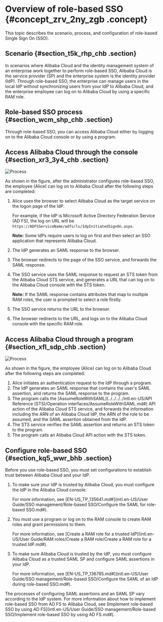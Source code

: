 # Overview of role-based SSO {#concept_zrv_2ny_zgb .concept}

This topic describes the scenario, process, and configuration of role-based Single Sign On \(SSO\).

## Scenario {#section_t5k_rhp_chb .section}

In scenarios where Alibaba Cloud and the identity management system of an enterprise work together to perform role-based SSO, Alibaba Cloud is the service provider \(SP\) and the enterprise system is the identity provider \(IdP\). Through role-based SSO, the enterprise can manage users in the local IdP without synchronizing users from your IdP to Alibaba Cloud, and the enterprise employee can log on to Alibaba Cloud by using a specific RAM role.

## Role-based SSO process {#section_wcm_shp_chb .section}

Through role-based SSO, you can access Alibaba Cloud either by logging on to the Alibaba Cloud console or by using a program.

## Access Alibaba Cloud through the console {#section_xr3_3y4_chb .section}

![](images/40723_en-US.png "Process")

As shown in the figure, after the administrator configures role-based SSO, the employee \(Alice\) can log on to Alibaba Cloud after the following steps are completed:

1.  Alice uses the browser to select Alibaba Cloud as the target service on the logon page of the IdP.

    For example, if the IdP is Microsoft Active Directory Federation Service \(AD FS\), the log on URL will be `https://ADFSServiceName/adfs/ls/IdpInitiatedSignOn.aspx`.

    **Note:** Some IdPs require users to log on first and then select an SSO application that represents Alibaba Cloud.

2.  The IdP generates an SAML response to the browser.
3.  The browser redirects to the page of the SSO service, and forwards the SAML response.
4.  The SSO service uses the SAML response to request an STS token from the Alibaba Cloud STS service, and generates a URL that can log on to the Alibaba Cloud console with the STS token.

    **Note:** If the SAML response contains attributes that map to multiple RAM roles, the user is prompted to select a role firstly.

5.  The SSO service returns the URL to the browser.
6.  The browser redirects to the URL, and logs on to the Alibaba Cloud console with the specific RAM role.

## Access Alibaba Cloud through a program {#section_xfl_sdp_chb .section}

![](images/40724_en-US.png "Process")

As shown in the figure, the employee \(Alice\) can log on to Alibaba Cloud after the following steps are completed:

1.  Alice initiates an authentication request to the IdP through a program.
2.  The IdP generates an SAML response that contains the user's SAML assertion, and returns the SAML response to the program.
3.  The program calls the [AssumeRoleWithSAML](../../../../intl.en-US/API Reference (STS)/Operation interfaces/AssumeRoleWithSAML.md#) API action of the Alibaba Cloud STS service, and forwards the information including the ARN of an Alibaba Cloud IdP, the ARN of the role to be assumed, and the SAML assertion obtained from the IdP.
4.  The STS service verifies the SAML assertion and returns an STS token to the program.
5.  The program calls an Alibaba Cloud API action with the STS token.

## Configure role-based SSO {#section_kq5_wwr_bhb .section}

Before you use role-based SSO, you must set configurations to establish trust between Alibaba Cloud and your IdP.

1.  To make sure your IdP is trusted by Alibaba Cloud, you must configure the IdP in the Alibaba Cloud console.

    For more information, see [EN-US\_TP\_135641.md\#](intl.en-US/User Guide/SSO management/Role-based SSO/Configure the SAML for role-based SSO.md#).

2.  You must use a program or log on to the RAM console to create RAM roles and grant permissions to them.

    For more information, see [Create a RAM role for a trusted IdP](intl.en-US/User Guide/RAM roles/Create a RAM role/Create a RAM role for a trusted IdP.md#).

3.  To make sure Alibaba Cloud is trusted by the IdP, you must configure Alibaba Cloud as a trusted SAML SP and configure SAML assertions in your IdP.

    For more information, see [EN-US\_TP\_136785.md\#](intl.en-US/User Guide/SSO management/Role-based SSO/Configure the SAML of an IdP during role-based SSO.md#).


The processes of configuring SAML assertions and an SAML SP vary according to the IdP system. For more information about how to implement role-based SSO from AD FS to Alibaba Cloud, see [Implement role-based SSO by using AD FS](intl.en-US/User Guide/SSO management/Role-based SSO/Implement role-based SSO by using AD FS.md#).

